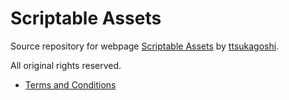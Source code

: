 # Scriptable Assets
Source repository for webpage [Scriptable Assets](https://www.scriptable-assets.page/) by [ttsukagoshi](https://github.com/ttsukagoshi).

All original rights reserved.  
- [Terms and Conditions](https://www.scriptable-assets.page/terms-and-conditions/)